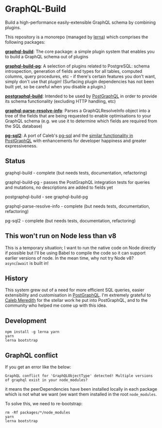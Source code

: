 GraphQL-Build
=============

Build a high-performance easily-extensible GraphQL schema by combining plugins.

This repository is a monorepo (managed by [lerna][]) which comprises the following packages:

**[graphql-build][]**: The core package: a simple plugin system that enables you to build a GraphQL schema out of plugins

**[graphql-build-pg][]**: A selection of plugins related to PostgreSQL: schema
  introspection, generation of fields and types for all tables, computed columns,
  query procedures, etc - if there's certain features you don't want, simply
  don't use that plugin! (Surfacing plugin dependencies has not been built yet,
  so be careful when you disable a plugin.)

**[postgraphql-build][]**: Intended to be used by [PostGraphQL][] in
  order to provide its schema functionality (excluding HTTP handling, etc)

**[graphql-parse-resolve-info][]**: Parses a GraphQLResolveInfo object into a
  tree of the fields that are being requested to enable optimisations to your
  GraphQL schema (e.g. we use it to determine which fields are required from the
  SQL database)

**[pg-sql2][]**: A port of Caleb's [pg-sql][] and the
  [similar functionality in PostGraphQL][postgraphql-sql] with enhancements for
  developer happiness and greater expressiveness.

Status
------

graphql-build - complete (but needs tests, documentation, refactoring)

graphql-build-pg - passes the PostGraphQL integration tests for queries and mutations, no descriptions are added to fields yet

postgraphql-build - see graphql-build-pg

graphql-parse-resolve-info - complete (but needs tests, documentation, refactoring)

pg-sql2 - complete (but needs tests, documentation, refactoring)

This won't run on Node less than v8
-----------------------------------

This is a temporary situation; I want to run the native code on Node directly
if possible but I'll be using Babel to compile the code so it can support
earlier versions of node. In the mean time, why not try Node v8?
`async`/`await` is built in!

History
-------

This system grew out of a need for more efficient SQL queries, easier
extensibility and customisation in [PostGraphQL][]. I'm extremely grateful to
[Caleb Meredith][] for the stellar work he put into PostGraphQL, and to the
community who helped me come up with this idea.

Development
-----------

```
npm install -g lerna yarn
yarn
lerna bootstrap
```

GraphQL conflict
----------------

If you get an error like the below:

`GraphQL conflict for 'GraphQLObjectType' detected! Multiple versions of graphql exist in your node_modules?`

it means the peerDependencies have been installed locally in each package which is not what we want (we want them installed in the root `node_modules`.

To solve this, we need to re-bootstrap:

```
rm -Rf packages/*/node_modules
yarn
lerna bootstrap
```

[PostGraphQL]: https://github.com/postgraphql/postgraphql
[Caleb Meredith]: https://github.com/calebmer
[lerna]: https://github.com/lerna/lerna
[pg-sql]: https://github.com/calebmer/pg-sql
[postgraphql-sql]: https://github.com/postgraphql/postgraphql/blob/9c36d7e9b9ad74e665de18964fd2554f9f639903/src/postgres/utils/sql.ts
[graphql-build]: packages/graphql-build/
[graphql-build-pg]: packages/graphql-build-pg/
[postgraphql-build]: packages/postgraphql-build/
[graphql-parse-resolve-info]: packages/graphql-parse-resolve-info/
[pg-sql2]: packages/pg-sql2/
